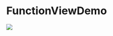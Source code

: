 # FunctionViewDemo
![](https://github.com/GorpelnChen/FunctionViewDemo/blob/master/screenshot/FunctionViewDemo.png)
